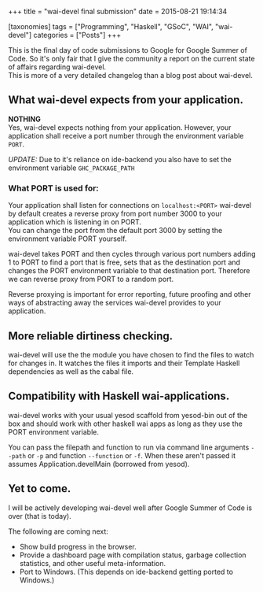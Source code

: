 +++
title = "wai-devel final submission"
date = 2015-08-21 19:14:34

[taxonomies]
tags = ["Programming", "Haskell", "GSoC", "WAI", "wai-devel"]
categories = ["Posts"]
+++

This is the final day of code submissions to Google for Google Summer of Code.
So it's only fair that I give the community a report on the current state of affairs regarding wai-devel.  
This is more of a very detailed changelog than a blog post about wai-devel.

<!-- more -->

## What wai-devel expects from your application.
**NOTHING**  
Yes, wai-devel expects nothing from your application.
However, your application shall receive a port number through the environment variable `PORT`.

*UPDATE:*
Due to it's reliance on ide-backend you also have to set the environment variable `GHC_PACKAGE_PATH`

### What PORT is used for:
Your application shall listen for connections on `localhost:<PORT>`
wai-devel by default creates a reverse proxy from port number 3000 to your application which is listening in on PORT.  
You can change the port from the default port 3000 by setting the environment variable PORT yourself.

wai-devel takes PORT and then cycles through various port numbers adding 1 to PORT to find a port that is free, sets that as the destination port and changes the PORT environment variable to that destination port. Therefore we can reverse proxy from PORT to a random port.

Reverse proxying is important for error reporting, future proofing and other ways of abstracting away the services wai-devel provides to your application.

## More reliable dirtiness checking.
wai-devel will use the the module you have chosen to find the files to watch for changes in.
It watches the files it imports and their Template Haskell dependencies as well as the cabal file.

## Compatibility with Haskell wai-applications.
wai-devel works with your usual yesod scaffold from yesod-bin out of the box and should work with other haskell wai apps as long as they use the PORT environment variable.  

You can pass the filepath and function to run via command line arguments `--path` or `-p` and function `--function` or `-f`.
When these aren't passed it assumes Application.develMain (borrowed from yesod).

## Yet to come.
I will be actively developing wai-devel well after Google Summer of Code is over (that is today).

The following are coming next:

- Show build progress in the browser.
- Provide a dashboard page with compilation status, garbage collection statistics, and other useful meta-information.
- Port to Windows. (This depends on ide-backend getting ported to Windows.)

